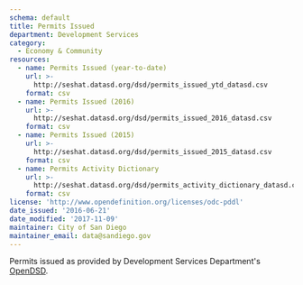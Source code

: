 ```yaml
---
schema: default
title: Permits Issued
department: Development Services
category:
  - Economy & Community
resources:
  - name: Permits Issued (year-to-date)
    url: >-
      http://seshat.datasd.org/dsd/permits_issued_ytd_datasd.csv
    format: csv
  - name: Permits Issued (2016)
    url: >-
      http://seshat.datasd.org/dsd/permits_issued_2016_datasd.csv
    format: csv
  - name: Permits Issued (2015)
    url: >-
      http://seshat.datasd.org/dsd/permits_issued_2015_datasd.csv
    format: csv
  - name: Permits Activity Dictionary
    url: >-
      http://seshat.datasd.org/dsd/permits_activity_dictionary_datasd.csv
    format: csv
license: 'http://www.opendefinition.org/licenses/odc-pddl'
date_issued: '2016-06-21'
date_modified: '2017-11-09'
maintainer: City of San Diego
maintainer_email: data@sandiego.gov
---
```

Permits issued as provided by Development Services Department's
<a href="https://www.sandiego.gov/development-services/opendsd" target="_blank" rel="noopener">OpenDSD</a>.
